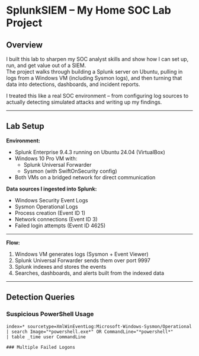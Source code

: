 # SplunkSIEM – My Home SOC Lab Project

## Overview
I built this lab to sharpen my SOC analyst skills and show how I can set up, run, and get value out of a SIEM.  
The project walks through building a Splunk server on Ubuntu, pulling in logs from a Windows VM (including Sysmon logs), and then turning that data into detections, dashboards, and incident reports.

I treated this like a real SOC environment – from configuring log sources to actually detecting simulated attacks and writing up my findings.

---

## Lab Setup
**Environment:**
- Splunk Enterprise 9.4.3 running on Ubuntu 24.04 (VirtualBox)
- Windows 10 Pro VM with:
  - Splunk Universal Forwarder
  - Sysmon (with SwiftOnSecurity config)
- Both VMs on a bridged network for direct communication

**Data sources I ingested into Splunk:**
- Windows Security Event Logs
- Sysmon Operational Logs
- Process creation (Event ID 1)
- Network connections (Event ID 3)
- Failed login attempts (Event ID 4625)

---

**Flow:**
1. Windows VM generates logs (Sysmon + Event Viewer)
2. Splunk Universal Forwarder sends them over port 9997
3. Splunk indexes and stores the events
4. Searches, dashboards, and alerts built from the indexed data

---

## Detection Queries

### Suspicious PowerShell Usage
```spl
index=* sourcetype=XmlWinEventLog:Microsoft-Windows-Sysmon/Operational
| search Image="*powershell.exe*" OR CommandLine="*powershell*"
| table _time user CommandLine

### Multiple Failed Logons
